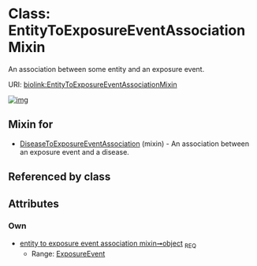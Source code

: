 
# Class: EntityToExposureEventAssociationMixin


An association between some entity and an exposure event.

URI: [biolink:EntityToExposureEventAssociationMixin](https://w3id.org/biolink/vocab/EntityToExposureEventAssociationMixin)


[![img](https://yuml.me/diagram/nofunky;dir:TB/class/[ExposureEvent],[ExposureEvent]<object%201..1-++[EntityToExposureEventAssociationMixin],[DiseaseToExposureEventAssociation]uses%20-.->[EntityToExposureEventAssociationMixin],[DiseaseToExposureEventAssociation])](https://yuml.me/diagram/nofunky;dir:TB/class/[ExposureEvent],[ExposureEvent]<object%201..1-++[EntityToExposureEventAssociationMixin],[DiseaseToExposureEventAssociation]uses%20-.->[EntityToExposureEventAssociationMixin],[DiseaseToExposureEventAssociation])

## Mixin for

 * [DiseaseToExposureEventAssociation](DiseaseToExposureEventAssociation.md) (mixin)  - An association between an exposure event and a disease.

## Referenced by class


## Attributes


### Own

 * [entity to exposure event association mixin➞object](entity_to_exposure_event_association_mixin_object.md)  <sub>REQ</sub>
     * Range: [ExposureEvent](ExposureEvent.md)
